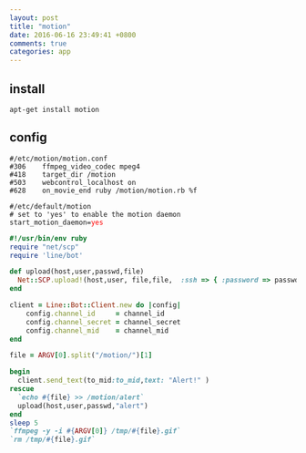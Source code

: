 ```yaml
---
layout: post
title: "motion"
date: 2016-06-16 23:49:41 +0800
comments: true
categories: app
---
```


## install  
`apt-get install motion`  

## config  
<pre><code>#/etc/motion/motion.conf
#306    ffmpeg_video_codec mpeg4  
#418    target_dir /motion
#503    webcontrol_localhost on
#628    on_movie_end ruby /motion/motion.rb %f
</code></pre>

<pre><code>#/etc/default/motion 
# set to 'yes' to enable the motion daemon
start_motion_daemon=<font color='red'>yes</font>
</code></pre>

``` ruby
#!/usr/bin/env ruby
require "net/scp"
require 'line/bot'

def upload(host,user,passwd,file)
  Net::SCP.upload!(host,user, file,file,  :ssh => { :password => passwd })
end

client = Line::Bot::Client.new do |config|
    config.channel_id     = channel_id 
    config.channel_secret = channel_secret
    config.channel_mid    = channel_mid 
end

file = ARGV[0].split("/motion/")[1]

begin
  client.send_text(to_mid:to_mid,text: "Alert!" )
rescue
  `echo #{file} >> /motion/alert`
  upload(host,user,passwd,"alert")
end
sleep 5
`ffmpeg -y -i #{ARGV[0]} /tmp/#{file}.gif`
`rm /tmp/#{file}.gif`
```
